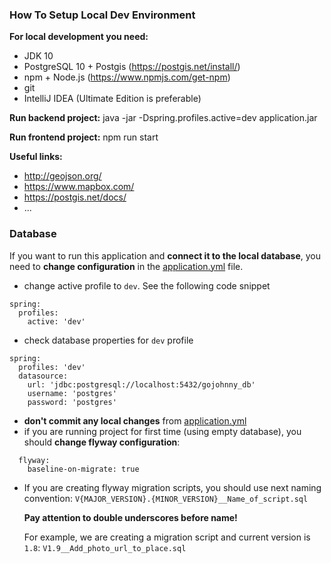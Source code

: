 ### How To Setup Local Dev Environment

**For local development you need:**
- JDK 10
- PostgreSQL 10 + Postgis (https://postgis.net/install/)
- npm + Node.js (https://www.npmjs.com/get-npm)
- git
- IntelliJ IDEA (Ultimate Edition is preferable)

**Run backend project:**
java -jar -Dspring.profiles.active=dev application.jar

**Run frontend project:**
npm run start

**Useful links:**
- http://geojson.org/
- https://www.mapbox.com/
- https://postgis.net/docs/
- ...


### Database
If you want to run this application and **connect it to the local database**, you need to **change configuration** in the [application.yml](https://github.com/bobocode-labs/gojohnny-rest-api/blob/master/src/main/resources/application.yml) file.
* change active profile to `dev`. See the following code snippet
```
spring:
  profiles:
    active: 'dev'
```
* check database properties for `dev` profile
```
spring:
  profiles: 'dev'
  datasource:
    url: 'jdbc:postgresql://localhost:5432/gojohnny_db'
    username: 'postgres'
    password: 'postgres'
```
* **don't commit any local changes** from [application.yml](https://github.com/bobocode-labs/gojohnny-rest-api/blob/master/src/main/resources/application.yml)
* if you are running project for first time (using empty database), you should **change flyway configuration**:
```
  flyway:
    baseline-on-migrate: true
```
* If you are creating flyway migration scripts, you should use next naming convention:
   `V{MAJOR_VERSION}.{MINOR_VERSION}__Name_of_script.sql`
   
   **Pay attention to double underscores before name!**
   
   For example, we are creating a migration script and current version is `1.8`:
   `V1.9__Add_photo_url_to_place.sql`
  